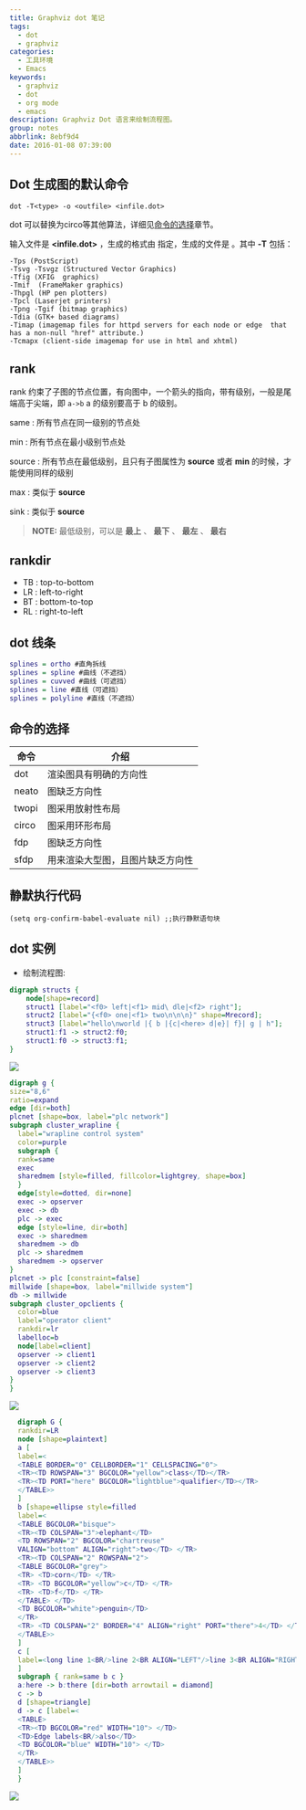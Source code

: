 ```yaml
---
title: Graphviz dot 笔记
tags:
  - dot
  - graphviz
categories:
  - 工具环境
  - Emacs
keywords:
  - graphviz
  - dot
  - org mode
  - emacs
description: Graphviz Dot 语言来绘制流程图。
group: notes
abbrlink: 8ebf9d4
date: 2016-01-08 07:39:00
---
```


## Dot 生成图的默认命令 

`dot -T<type> -o <outfile> <infile.dot>`

dot 可以替换为circo等其他算法，详细见[命令的选择](#命令的选择)章节。

输入文件是 **<infile.dot>** ，生成的格式由 **<type>** 指定，生成的文件是 **<outfile>** 。其中 **-T<type>** 包括：

```shell
-Tps (PostScript)
-Tsvg -Tsvgz (Structured Vector Graphics)
-Tfig (XFIG  graphics)
-Tmif  (FrameMaker graphics)
-Thpgl (HP pen plotters)
-Tpcl (Laserjet printers)
-Tpng -Tgif (bitmap graphics)
-Tdia (GTK+ based diagrams)
-Timap (imagemap files for httpd servers for each node or edge  that  has a non-null "href" attribute.)
-Tcmapx (client-side imagemap for use in html and xhtml)
```


## rank 

rank 约束了子图的节点位置，有向图中，一个箭头的指向，带有级别，一般是尾端高于尖端，即 `a->b` a 的级别要高于 b 的级别。

same : 所有节点在同一级别的节点处

min : 所有节点在最小级别节点处

source : 所有节点在最低级别，且只有子图属性为 **source** 或者 **min** 的时候，才能使用同样的级别

max : 类似于 **source**

sink : 类似于 **source**

> **NOTE:** 最低级别，可以是 **最上** 、 **最下** 、 **最左** 、 **最右**

## rankdir 

- TB : top-to-bottom
- LR : left-to-right
- BT : bottom-to-top
- RL : right-to-left


## dot 线条 

```dot
splines = ortho #直角拆线
splines = spline #曲线（不遮挡）
splines = cuvved #曲线（可遮挡）
splines = line #直线（可遮挡）
splines = polyline #直线（不遮挡）
```


## 命令的选择 

| 命令  | 介绍                             |
|-------|----------------------------------|
| dot   | 渲染图具有明确的方向性           |
| neato | 图缺乏方向性                     |
| twopi | 图采用放射性布局                 |
| circo | 图采用环形布局                   |
| fdp   | 图缺乏方向性                     |
| sfdp  | 用来渲染大型图，且图片缺乏方向性 |


## 静默执行代码 

```emacs-lisp
(setq org-confirm-babel-evaluate nil) ;;执行静默语句块
```

## dot 实例 

- 绘制流程图:

```dot
digraph structs {
    node[shape=record]
    struct1 [label="<f0> left|<f1> mid\ dle|<f2> right"];
    struct2 [label="{<f0> one|<f1> two\n\n\n}" shape=Mrecord];
    struct3 [label="hello\nworld |{ b |{c|<here> d|e}| f}| g | h"];
    struct1:f1 -> struct2:f0;
    struct1:f0 -> struct3:f1;
}
```

![](https://cdn.jsdelivr.net/gh/zucchiniy/blog-assets@master/images/dot04.png)

```dot
digraph g {
size="8,6"
ratio=expand
edge [dir=both]
plcnet [shape=box, label="plc network"]
subgraph cluster_wrapline {
  label="wrapline control system"
  color=purple
  subgraph {
  rank=same
  exec
  sharedmem [style=filled, fillcolor=lightgrey, shape=box]
  }
  edge[style=dotted, dir=none]
  exec -> opserver
  exec -> db
  plc -> exec
  edge [style=line, dir=both]
  exec -> sharedmem
  sharedmem -> db
  plc -> sharedmem
  sharedmem -> opserver
}
plcnet -> plc [constraint=false]
millwide [shape=box, label="millwide system"]
db -> millwide
subgraph cluster_opclients {
  color=blue
  label="operator client"
  rankdir=lr
  labelloc=b
  node[label=client]
  opserver -> client1
  opserver -> client2
  opserver -> client3
}
}
```


![](https://cdn.jsdelivr.net/gh/zucchiniy/blog-assets@master/images/dot01.png)

```dot
  digraph G {
  rankdir=LR
  node [shape=plaintext]
  a [
  label=<
  <TABLE BORDER="0" CELLBORDER="1" CELLSPACING="0">
  <TR><TD ROWSPAN="3" BGCOLOR="yellow">class</TD></TR>
  <TR><TD PORT="here" BGCOLOR="lightblue">qualifier</TD></TR>
  </TABLE>>
  ]
  b [shape=ellipse style=filled
  label=<
  <TABLE BGCOLOR="bisque">
  <TR><TD COLSPAN="3">elephant</TD>
  <TD ROWSPAN="2" BGCOLOR="chartreuse"
  VALIGN="bottom" ALIGN="right">two</TD> </TR>
  <TR><TD COLSPAN="2" ROWSPAN="2">
  <TABLE BGCOLOR="grey">
  <TR> <TD>corn</TD> </TR>
  <TR> <TD BGCOLOR="yellow">c</TD> </TR>
  <TR> <TD>f</TD> </TR>
  </TABLE> </TD>
  <TD BGCOLOR="white">penguin</TD>
  </TR>
  <TR> <TD COLSPAN="2" BORDER="4" ALIGN="right" PORT="there">4</TD> </TR>
  </TABLE>>
  ]
  c [
  label=<long line 1<BR/>line 2<BR ALIGN="LEFT"/>line 3<BR ALIGN="RIGHT"/>>
  ]
  subgraph { rank=same b c }
  a:here -> b:there [dir=both arrowtail = diamond]
  c -> b
  d [shape=triangle]
  d -> c [label=<
  <TABLE>
  <TR><TD BGCOLOR="red" WIDTH="10"> </TD>
  <TD>Edge labels<BR/>also</TD>
  <TD BGCOLOR="blue" WIDTH="10"> </TD>
  </TR>
  </TABLE>>
  ]
  }
```

![](https://cdn.jsdelivr.net/gh/zucchiniy/blog-assets@master/images/dot02.png)
